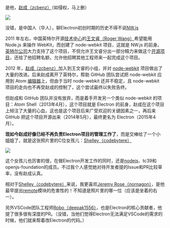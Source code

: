 是他，[赵成（zcbenz）](https://link.zhihu.com/?target=https%3A//github.com/zcbenz)（如侵权，马上删）

![](https://picx.zhimg.com/50/v2-86152a714adff286d97dd9a32848a373_720w.jpg?source=2c26e567)

没错，是中国人（华人），聊Electron初创时期的历史不得不说[NW.js](https://link.zhihu.com/?target=https%3A//nwjs.io/)

2011 年左右，中国英特尔开源[技术中心](https://www.zhihu.com/search?q=%E6%8A%80%E6%9C%AF%E4%B8%AD%E5%BF%83\&search_source=Entity\&hybrid_search_source=Entity\&hybrid_search_extra=%7B%22sourceType%22%3A%22answer%22%2C%22sourceId%22%3A2767987551%7D)的[王文睿（Roger Wang）](https://link.zhihu.com/?target=https%3A//github.com/rogerwang)希望能用 Node.js 来操作 WebKit，而创建了 node-webkit 项目，这就是 NW.js 的前身。[英特尔公司](https://www.zhihu.com/search?q=%E8%8B%B1%E7%89%B9%E5%B0%94%E5%85%AC%E5%8F%B8\&search_source=Entity\&hybrid_search_source=Entity\&hybrid_search_extra=%7B%22sourceType%22%3A%22answer%22%2C%22sourceId%22%3A2767987551%7D)大力支持了这个项目，不但允许王文睿分出一部分精力来做这个[开源项目](https://www.zhihu.com/search?q=%E5%BC%80%E6%BA%90%E9%A1%B9%E7%9B%AE\&search_source=Entity\&hybrid_search_source=Entity\&hybrid_search_extra=%7B%22sourceType%22%3A%22answer%22%2C%22sourceId%22%3A2767987551%7D)，还给了他招聘名额，允许他招聘其他工程师来一起完成这个项目。

2012 年，[赵成（zcbenz）](https://link.zhihu.com/?target=https%3A//github.com/zcbenz)加入到王文睿的小组，并对 [node-webkit](https://www.zhihu.com/search?q=node-webkit\&search_source=Entity\&hybrid_search_source=Entity\&hybrid_search_extra=%7B%22sourceType%22%3A%22answer%22%2C%22sourceId%22%3A2767987551%7D) 项目做出了大量的改进。后来赵成离开了英特尔，帮助 GitHub 团队尝试把 node-webkit 应用到 Atom [编辑器](https://www.zhihu.com/search?q=%E7%BC%96%E8%BE%91%E5%99%A8\&search_source=Entity\&hybrid_search_source=Entity\&hybrid_search_extra=%7B%22sourceType%22%3A%22answer%22%2C%22sourceId%22%3A2767987551%7D)上，但由于当时 node-webkit 还并不稳定，且 node-webkit 项目的走向也不再受赵成的控制了，这个尝试最终以失败告终。

但赵成和 GitHub 团队并没有放弃，而是着手开发另一个类似 node-webkit 的项目：Atom Shell（2013年4月），这个项目就是 Electron 的前身，赵成在这个项目上倾注了大量的心血，这也是这个项目后来广受欢迎的关键因素之一，再后来 GitHub 把这个项目开源出来（2014年5月），最终更名为 Electron（2015年4月）。

**现如今赵成好像已经不再负责Electron项目的管理工作了**，而是交棒给了一个小姐姐了，就是这张照片里的C位女孩儿：[Shelley（codebytere）](https://link.zhihu.com/?target=https%3A//github.com/codebytere)

![](https://pica.zhimg.com/50/v2-9ab25ba5b83e15c6be2d0daef8c2d6f6_720w.jpg?source=2c26e567)

这个女孩儿也厉害的很，在做Electron开发工作的同时，还是[nodejs](https://www.zhihu.com/search?q=nodejs\&search_source=Entity\&hybrid_search_source=Entity\&hybrid_search_extra=%7B%22sourceType%22%3A%22answer%22%2C%22sourceId%22%3A2767987551%7D)、tc39和openjs-foundation的成员。不过我个人感觉她对待开发者提的Issue和PR比较草率，没有赵成认真。

相对于[Shelley（codebytere）](https://link.zhihu.com/?target=https%3A//github.com/codebytere)来说，我更喜欢[Jeremy Rose（nornagon）](https://link.zhihu.com/?target=https%3A//github.com/nornagon)，是他最早提出[remote](https://www.zhihu.com/search?q=remote\&search_source=Entity\&hybrid_search_source=Entity\&hybrid_search_extra=%7B%22sourceType%22%3A%22answer%22%2C%22sourceId%22%3A2767987551%7D)模块的危害性的！不知道是照片里的哪一位（应该是坐着的右一）。

另外VSCode团队工程师[Robo（deepak1556）](https://link.zhihu.com/?target=https%3A//github.com/deepak1556)，也是Electron的核心贡献者，他提了很多很有深度的PR。（没错，当他们觉得Electron无法满足VSCode的需求的时候，他们就来帮着改Electron的代码。）
